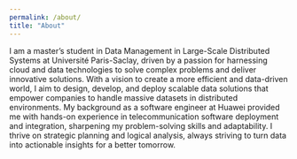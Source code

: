 ```yaml
---
permalink: /about/
title: "About"
---
```


I am a master’s student in Data Management in Large-Scale Distributed Systems at Université Paris-Saclay, driven by a passion for harnessing cloud and data technologies to solve complex problems and deliver innovative solutions. With a vision to create a more efficient and data-driven world, I aim to design, develop, and deploy scalable data solutions that empower companies to handle massive datasets in distributed environments. My background as a software engineer at Huawei provided me with hands-on experience in telecommunication software deployment and integration, sharpening my problem-solving skills and adaptability. I thrive on strategic planning and logical analysis, always striving to turn data into actionable insights for a better tomorrow.